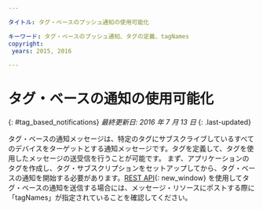 ```yaml
---

タイトル: タグ・ベースのプッシュ通知の使用可能化

キーワード: タグ・ベースのプッシュ通知、タグの定義、tagNames
copyright:
 years: 2015, 2016

---
```


# タグ・ベースの通知の使用可能化
{: #tag_based_notifications}
*最終更新日: 2016 年 7 月 13 日*
{: .last-updated}

タグ・ベースの通知メッセージは、特定のタグにサブスクライブしているすべてのデバイスをターゲットとする通知メッセージです。タグを定義して、タグを使用したメッセージの送受信を行うことが可能です。
まず、アプリケーションのタグを作成し、タグ・サブスクリプションをセットアップしてから、タグ・ベースの通知を開始する必要があります。[REST API](https://mobile.{DomainName}/imfpushrestapidocs/){: new_window} を使用してタグ・ベースの通知を送信する場合には、メッセージ・リソースにポストする際に「tagNames」が指定されていることを確認してください。

